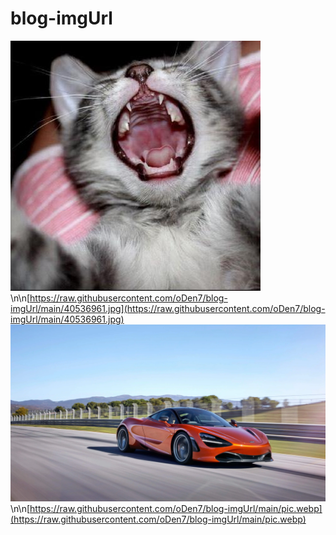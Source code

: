 # blog-imgUrl
![](https://raw.githubusercontent.com/oDen7/blog-imgUrl/main/40536961.jpg)\n\n[https://raw.githubusercontent.com/oDen7/blog-imgUrl/main/40536961.jpg](https://raw.githubusercontent.com/oDen7/blog-imgUrl/main/40536961.jpg)
![](https://raw.githubusercontent.com/oDen7/blog-imgUrl/main/pic.webp)\n\n[https://raw.githubusercontent.com/oDen7/blog-imgUrl/main/pic.webp](https://raw.githubusercontent.com/oDen7/blog-imgUrl/main/pic.webp)
